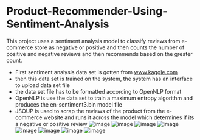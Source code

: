 # Product-Recommender-Using-Sentiment-Analysis
This project uses a sentiment analysis model to classify reviews from e-commerce store as negative or positive and then counts the number of positive and negative reviews and then recommends based on the greater count. 
- First sentiment analysis data set is gotten from www.kaggle.com 
- then this data set is trained on the system, the system has an interface to upload data set file
- the data set file has to be formatted according to OpenNLP format
- OpenNLP is use the data set to train a maximum entropy algorithm and produces the en-sentiment3.bin model file
- JSOUP is used to scrap the reviews of the product from the e-commerce website and runs it across the model which determines if its a negative or positive review
![image](https://user-images.githubusercontent.com/8188347/234526669-44cd7128-670a-4d36-bd7d-485dddd99c7a.png)
![image](https://user-images.githubusercontent.com/8188347/234526720-67fa8073-f2d9-4d49-afbb-1eb4962f9b73.png)
![image](https://user-images.githubusercontent.com/8188347/234526820-2858b40c-5d7b-48de-97de-853b0ce18499.png)
![image](https://user-images.githubusercontent.com/8188347/234526947-e41fb4b2-7d7d-4b50-8532-09492982eda3.png)
![image](https://user-images.githubusercontent.com/8188347/234527011-934071ba-5c9f-4be8-9ea4-ccb76ac112bc.png)
![image](https://user-images.githubusercontent.com/8188347/234527069-00e63406-b81a-40bc-920d-cfa6ac8673bc.png)
![image](https://user-images.githubusercontent.com/8188347/234527140-cb19b51f-69bb-46a9-bc00-86b56846cd74.png)
![image](https://user-images.githubusercontent.com/8188347/234527214-86c3f72e-ee35-4f3f-b782-bf0ce3fdfc09.png)

